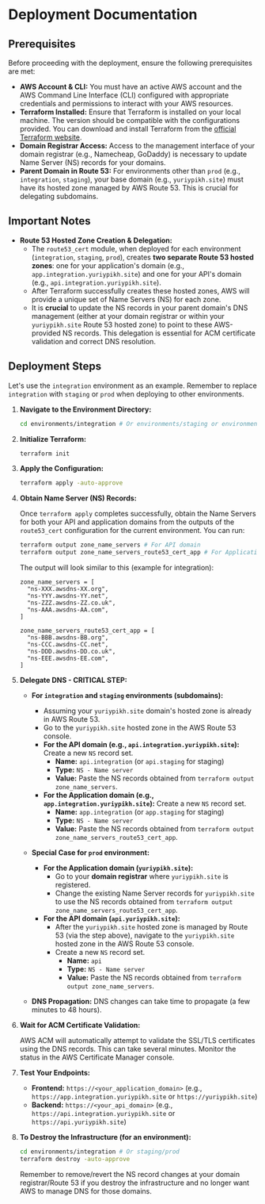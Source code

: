 # Deployment Documentation

## Prerequisites

Before proceeding with the deployment, ensure the following prerequisites are met:

*   **AWS Account & CLI:** You must have an active AWS account and the AWS Command Line Interface (CLI) configured with appropriate credentials and permissions to interact with your AWS resources.
*   **Terraform Installed:** Ensure that Terraform is installed on your local machine. The version should be compatible with the configurations provided. You can download and install Terraform from the [official Terraform website](https://www.terraform.io/downloads).
*   **Domain Registrar Access:** Access to the management interface of your domain registrar (e.g., Namecheap, GoDaddy) is necessary to update Name Server (NS) records for your domains.
*   **Parent Domain in Route 53:** For environments other than `prod` (e.g., `integration`, `staging`), your base domain (e.g., `yuriypikh.site`) must have its hosted zone managed by AWS Route 53. This is crucial for delegating subdomains.

## Important Notes

*   **Route 53 Hosted Zone Creation & Delegation:**
    *   The `route53_cert` module, when deployed for each environment (`integration`, `staging`, `prod`), creates **two separate Route 53 hosted zones**: one for your application's domain (e.g., `app.integration.yuriypikh.site`) and one for your API's domain (e.g., `api.integration.yuriypikh.site`).
    *   After Terraform successfully creates these hosted zones, AWS will provide a unique set of Name Servers (NS) for each zone.
    *   It is **crucial** to update the NS records in your parent domain's DNS management (either at your domain registrar or within your `yuriypikh.site` Route 53 hosted zone) to point to these AWS-provided NS records. This delegation is essential for ACM certificate validation and correct DNS resolution.

## Deployment Steps

Let's use the `integration` environment as an example. Remember to replace `integration` with `staging` or `prod` when deploying to other environments.

1.  **Navigate to the Environment Directory:**

    ```bash
    cd environments/integration # Or environments/staging or environments/prod
    ```

2.  **Initialize Terraform:**

    ```bash
    terraform init
    ```

3.  **Apply the Configuration:**

    ```bash
    terraform apply -auto-approve
    ```

4.  **Obtain Name Server (NS) Records:**

    Once `terraform apply` completes successfully, obtain the Name Servers for both your API and application domains from the outputs of the `route53_cert` configuration for the current environment. You can run:

    ```bash
    terraform output zone_name_servers # For API domain
    terraform output zone_name_servers_route53_cert_app # For Application domain
    ```

    The output will look similar to this (example for integration):

    ```text
    zone_name_servers = [
      "ns-XXX.awsdns-XX.org",
      "ns-YYY.awsdns-YY.net",
      "ns-ZZZ.awsdns-ZZ.co.uk",
      "ns-AAA.awsdns-AA.com",
    ]

    zone_name_servers_route53_cert_app = [
      "ns-BBB.awsdns-BB.org",
      "ns-CCC.awsdns-CC.net",
      "ns-DDD.awsdns-DD.co.uk",
      "ns-EEE.awsdns-EE.com",
    ]
    ```

5.  **Delegate DNS - CRITICAL STEP:**

    *   **For `integration` and `staging` environments (subdomains):**
        *   Assuming your `yuriypikh.site` domain's hosted zone is already in AWS Route 53.
        *   Go to the `yuriypikh.site` hosted zone in the AWS Route 53 console.
        *   **For the API domain (e.g., `api.integration.yuriypikh.site`):** Create a new `NS` record set.
            *   **Name:** `api.integration` (or `api.staging` for staging)
            *   **Type:** `NS - Name server`
            *   **Value:** Paste the NS records obtained from `terraform output zone_name_servers`.
        *   **For the Application domain (e.g., `app.integration.yuriypikh.site`):** Create a new `NS` record set.
            *   **Name:** `app.integration` (or `app.staging` for staging)
            *   **Type:** `NS - Name server`
            *   **Value:** Paste the NS records obtained from `terraform output zone_name_servers_route53_cert_app`.

    *   **Special Case for `prod` environment:**
        *   **For the Application domain (`yuriypikh.site`):**
            *   Go to your **domain registrar** where `yuriypikh.site` is registered.
            *   Change the existing Name Server records for `yuriypikh.site` to use the NS records obtained from `terraform output zone_name_servers_route53_cert_app`.
        *   **For the API domain (`api.yuriypikh.site`):**
            *   After the `yuriypikh.site` hosted zone is managed by Route 53 (via the step above), navigate to the `yuriypikh.site` hosted zone in the AWS Route 53 console.
            *   Create a new `NS` record set.
                *   **Name:** `api`
                *   **Type:** `NS - Name server`
                *   **Value:** Paste the NS records obtained from `terraform output zone_name_servers`.

    *   **DNS Propagation:** DNS changes can take time to propagate (a few minutes to 48 hours).

6.  **Wait for ACM Certificate Validation:**

    AWS ACM will automatically attempt to validate the SSL/TLS certificates using the DNS records. This can take several minutes. Monitor the status in the AWS Certificate Manager console.

7.  **Test Your Endpoints:**

    *   **Frontend:** `https://<your_application_domain>` (e.g., `https://app.integration.yuriypikh.site` or `https://yuriypikh.site`)
    *   **Backend:** `https://<your_api_domain>` (e.g., `https://api.integration.yuriypikh.site` or `https://api.yuriypikh.site`)

8.  **To Destroy the Infrastructure (for an environment):**

    ```bash
    cd environments/integration # Or staging/prod
    terraform destroy -auto-approve
    ```

    Remember to remove/revert the NS record changes at your domain registrar/Route 53 if you destroy the infrastructure and no longer want AWS to manage DNS for those domains.